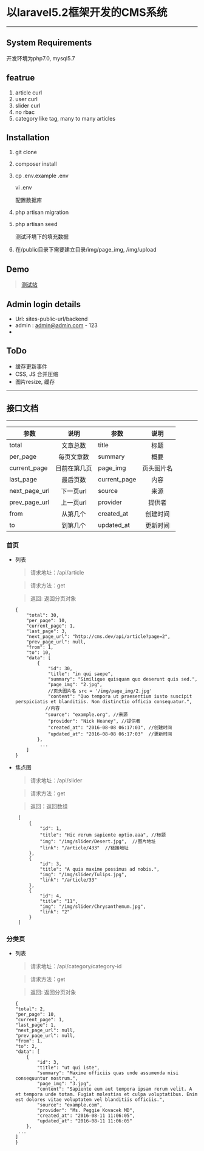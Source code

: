 # 以laravel5.2框架开发的CMS系统
---

## System Requirements
开发环境为php7.0, mysql5.7

## featrue
1. article curl
2. user curl
3. slider curl
3. no rbac
4. category like tag, many to many articles

## Installation
1. git clone

1. composer install

2. cp .env.example .env

   vi .env

   配置数据库

3. php artisan migration

4. php artisan seed

   测试环境下的填充数据

5. 在/public目录下需要建立目录/img/page_img, /img/upload

## Demo
> [测试站](http://120.76.72.51/backend)

## Admin login details
- Url: sites-public-url/backend
- admin : admin@admin.com - 123
- 
## ToDo
- 缓存更新事件
- CSS, JS 合并压缩
- 图片resize, 缓存

---

## 接口文档

---

| 参数        | 说明 |参数        | 说明 |
| ------------- |:-------------:| ------------- |:-------------:|
|    total   |   文章总数   | title   |   标题   |
|  per_page   | 每页文章数  | summary   | 概要  |
| current_page | 目前在第几页 | page_img | 页头图片名 |
| last_page | 最后页数 | current_page | 内容 |
| next_page_url | 下一页url |source | 来源 |
| prev_page_url | 上一页url |provider | 提供者 |
| from | 从第几个 |created_at | 创建时间 |
| to | 到第几个 |updated_at | 更新时间 |

### 首页

- 列表

    > 请求地址：/api/article
   
    > 请求方法：get
    
    > 返回: 返回分页对象
    
    ```
    {
        "total": 30,            
        "per_page": 10,  
        "current_page": 1, 
        "last_page": 3,
        "next_page_url": "http://cms.dev/api/article?page=2", 
        "prev_page_url": null,
        "from": 1, 
        "to": 10, 
        "data": [
            {
                "id": 30,
                "title": "in qui saepe", 
                "summary": "Similique quisquam quo deserunt quis sed.",
                "page_img": "2.jpg",
                //页头图片名 src = '/img/page_img/2.jpg'
                "content": "Quo tempora ut praesentium iusto suscipit perspiciatis et blanditiis. Non distinctio officia consequatur.",
               //内容
               "source": "example.org", //来源
                "provider": "Nick Heaney", //提供者
                "created_at": "2016-08-08 06:17:03", //创建时间
                "updated_at": "2016-08-08 06:17:03"  //更新时间
            },
             ...
        ]
    }
    ```
    
- 焦点图

  > 请求地址：/api/slider
  
  > 请求方法：get
 
  > 返回：返回数组
  
   ```
    [
        {
            "id": 1,
            "title": "Hic rerum sapiente optio.aaa", //标题
            "img": "/img/slider/Desert.jpg",  //图片地址
            "link": "/article/433"  //链接地址
        },
        {
            "id": 3,
            "title": "A quia maxime possimus ad nobis.",
            "img": "/img/slider/Tulips.jpg",
            "link": "/article/33"
        },
        {
            "id": 4,
            "title": "11",
            "img": "/img/slider/Chrysanthemum.jpg",
            "link": "2"
        }
    ]
    ```
### 分类页

- 列表

    > 请求地址：/api/category/category-id
   
    > 请求方法：get
    
    > 返回: 返回分页对象
    
    ```
    {
    "total": 2, 
    "per_page": 10, 
    "current_page": 1, 
    "last_page": 1, 
    "next_page_url": null, 
    "prev_page_url": null, 
    "from": 1, 
    "to": 2, 
    "data": [
        {
            "id": 3, 
            "title": "ut qui iste", 
            "summary": "Maxime officiis quas unde assumenda nisi consequuntur nostrum.", 
            "page_img": "3.jpg", 
            "content": "Sapiente eum aut tempora ipsam rerum velit. A et tempora unde totam. Fugiat molestias et culpa voluptatibus. Enim est dolores vitae voluptatem vel blanditiis officiis.", 
            "source": "example.com", 
            "provider": "Ms. Peggie Kovacek MD", 
            "created_at": "2016-08-11 11:06:05", 
            "updated_at": "2016-08-11 11:06:05"
        }, 
     ...
    ]
    }
    ```